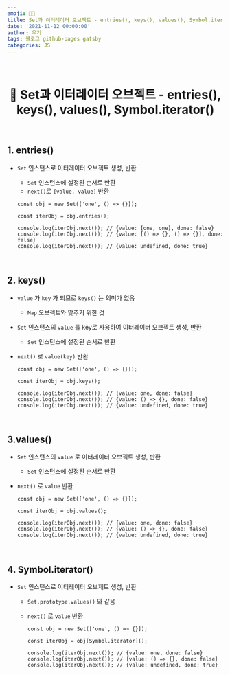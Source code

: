 ```yaml
---
emoji: 👨‍💻
title: Set과 이터레이터 오브젝트 - entries(), keys(), values(), Symbol.iterator()
date: '2021-11-12 00:00:00'
author: 우기
tags: 블로그 github-pages gatsby
categories: JS
---
```


<br>

<h1 align="center">
  👋  Set과 이터레이터 오브젝트 - entries(), keys(), values(), Symbol.iterator()
</h1>

<br>

## 1. entries()

- `Set` 인스턴스로 이터레이터 오브젝트 생성, 반환

  - `Set` 인스턴스에 설정된 순서로 반환
  - `next()`로 `[value, value]` 반환

  ```tsx
  const obj = new Set(['one', () => {}]);

  const iterObj = obj.entries();

  console.log(iterObj.next()); // {value: [one, one], done: false}
  console.log(iterObj.next()); // {value: [() => {}, () => {}], done: false}
  console.log(iterObj.next()); // {value: undefined, done: true}
  ```

<br>

## 2. keys()

- `value` 가 `key` 가 되므로 `keys()` 는 의미가 없음
  - `Map` 오브젝트와 맞추기 위한 것
- `Set` 인스턴스의 `value` 를 key로 사용하여 이터레이터 오브젝트 생성, 반환
  - `Set` 인스턴스에 설정된 순서로 반환
- `next()` 로 `value(key)` 반환

  ```tsx
  const obj = new Set(['one', () => {}]);

  const iterObj = obj.keys();

  console.log(iterObj.next()); // {value: one, done: false}
  console.log(iterObj.next()); // {value: () => {}, done: false}
  console.log(iterObj.next()); // {value: undefined, done: true}
  ```

<br>

## 3.values()

- `Set` 인스턴스의 `value` 로 이터레이터 오브젝트 생성, 반환
  - `Set` 인스턴스에 설정된 순서로 반환
- `next()` 로 `value` 반환

  ```tsx
  const obj = new Set(['one', () => {}]);

  const iterObj = obj.values();

  console.log(iterObj.next()); // {value: one, done: false}
  console.log(iterObj.next()); // {value: () => {}, done: false}
  console.log(iterObj.next()); // {value: undefined, done: true}
  ```

<br>

## 4. Symbol.iterator()

- `Set` 인스턴스로 이터레이터 오브제트 생성, 반환

  - `Set.prototype.values()` 와 같음
  - `next()` 로 `value` 반환

    ```tsx
    const obj = new Set(['one', () => {}]);

    const iterObj = obj[Symbol.iterator]();

    console.log(iterObj.next()); // {value: one, done: false}
    console.log(iterObj.next()); // {value: () => {}, done: false}
    console.log(iterObj.next()); // {value: undefined, done: true}
    ```

```toc

```
